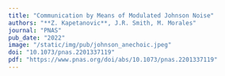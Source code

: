 ```yaml
---
title: "Communication by Means of Modulated Johnson Noise"
authors: "**Z. Kapetanovic**, J.R. Smith, M. Morales"
journal: "PNAS"
pub_date: "2022"
image: "/static/img/pub/johnson_anechoic.jpeg"
doi: "10.1073/pnas.2201337119"
pdf: "https://www.pnas.org/doi/abs/10.1073/pnas.2201337119"
---
```


